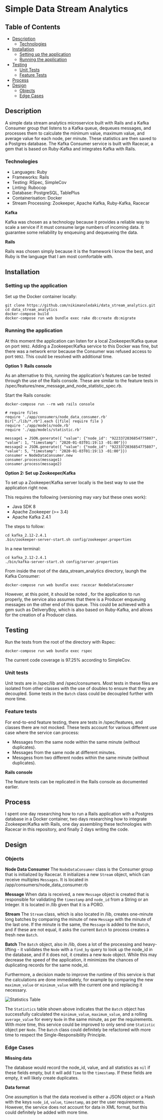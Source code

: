 # Simple Data Stream Analytics

## Table of Contents
  * [Description](#description)
    * [Technologies](#technologies)
  * [Installation](#installation)
    * [Setting up the application](#setting-up-the-application)
    * [Running the application](#running-the-application)
  * [Testing](#testing)
    * [Unit Tests](#unit-tests)
    * [Feature Tests](#feature-tests)
  * [Process](#process)
  * [Design](#design)
    * [Objects](#objects)
    * [Edge Cases](#edge-cases)

## Description
A simple data stream analytics microservice built with Rails and a Kafka Consumer group that listens to a Kafka queue, dequeues messages, and processes them to calculate the minimum value, maximum value, and average value for each node, per minute. These statistics are then saved to a Postgres database. The Kafka Consumer service is built with Racecar, a gem that is based on Ruby-Kafka and integrates Kafka with Rails. 

### Technologies

- Languages: Ruby
- Frameworks: Rails
- Testing: RSpec, SimpleCov
- Linting: Rubocop
- Database: PostgreSQL, TablePlus
- Containerisation: Docker
- Stream Processing: Zookeeper, Apache Kafka, Ruby-Kafka, Racecar

**Kafka**

Kafka was chosen as a technology because it provides a reliable way to scale a service if it must consume large numbers of incoming data. It guarantee some reliability by enqueuing and dequeueing the data.

**Rails** 

Rails was chosen simply because it is the framework I know the best, and Ruby is the language that I am most comfortable with.

## Installation

### Setting up the application

Set up the Docker container locally:

```
git clone https://github.com/nikimanoledaki/data_stream_analytics.git
cd data_stream_analytics
docker-compose build
docker-compose run web bundle exec rake db:create db:migrate
```

### Running the application

At this moment the application can listen for a local Zookeeper/Kafka queue on port `9092`. Adding a Zookeeper/Kafka service to this Docker was fine, but there was a network error because the Consumer was refused access to port `9092`. This could be resolved with additional time.

**Option 1: Rails console**

As an alternative to this, running the application's features can be tested through the use of the Rails console. These are similar to the feature tests in /spec/features/new_message_and_node_statistic_spec.rb.

Start the Rails console:
```
docker-compose run --rm web rails console

# require files 
require './app/consumers/node_data_consumer.rb'
Dir["./lib/*.rb"].each {|file| require file }
require './app/models/node.rb'
require './app/models/statistic.rb'

message1 = JSON.generate({ "value": {"node_id": "9223372036854775807", "value": 1, "timestamp": "2020-01-03T01:19:13 -01:00"}})
message2 = JSON.generate({ "value": {"node_id": "9223372036854775807", "value": 5, "timestamp": "2020-01-03T01:19:13 -01:00"}})
consumer = NodeDataConsumer.new
consumer.process(message1)
consumer.process(message2)
```

**Option 2: Set up Zookeeper/Kafka**

To set up a Zookeeper/Kafka server locally is the best way to use the application right now. 

This requires the following (versioning may vary but these ones work):
- Java SDK 8
- Apache Zookeeper (>= 3.4)
- Apache Kafka 2.4.1

The steps to follow:
```
cd kafka_2.12-2.4.1
.bin/zookeeper-server-start.sh config/zookeeper.properties
```

In a new terminal:
```
cd kafka_2.12-2.4.1
./bin/kafka-server-start.sh config/server.properties
```

From inside the root of the data_stream_analytics directory, laungh the Kafka Consumer:
```
docker-compose run web bundle exec racecar NodeDataConsumer
```

However, at this point, it should be noted , for the application to run properly, the service also assumes that there is a Producer enqueuing messages on the other end of this queue. This could be achieved with a gem such as DeliveryBoy, which is also based on Ruby-Kafka, and allows for the creation of a Producer class.


## Testing

Run the tests from the root of the directory with Rspec:

```
docker-compose run web bundle exec rspec
```

The current code coverage is 97.25% according to SimpleCov.

### Unit tests 

Unit tests are in /spec/lib and /spec/consumers. Most tests in these files are isolated from other classes with the use of doubles to ensure that they are decoupled. Some tests in the `Batch` class could be decoupled further with more time.

### Feature tests

For end-to-end feature testing, there are tests in /spec/features, and classes there are not mocked. These tests account for various different use case where the service can process: 
- Messages from the same node within the same minute (without duplicates).
- Messages from the same node at different minutes.
- Messgess from two different nodes within the same minute (without duplicates).

**Rails console**

The feature tests can be replicated in the Rails console as documented earlier.

## Process
I spent one day researching how to run a Rails application with a Postgres database in a Docker container, two days researching how to integrate Zookeeper/Kafka with Rails, one day assembling these technologies with Racecar in this repository, and finally 2 days writing the code. 

## Design

### Objects

**Node Data Consumer**
The `NodeDataConsumer` class is the Consumer group that is initialized by Racecar. It initializes a new `Stream` object, which can receive multiples `Messages`. It is located in /app/consumers/node_data_consumer.rb

**Message**
When data is received, a new `Message` object is created that is responsible for validating the `timestamp` and `node_id` from a String or an Integer. It is located in /lib given that it is a PORO.

**Stream**
The `Stream` class, which is also located in /lib, creates one-minute long batches by comparing the minute of new `Message` with the minute of the last one. If the minute is the same, the `Message` is added to the `Batch`, and if these are not equal, it asks the current `Batch` to process creates a fresh new `Batch`. 

**Batch**
The `Batch` object, also in /lib, does a lot of the processing and heavy-lifting - it validates the `Node` with a `find_by` query to look up the node_id in the database, and if it does not, it creates a new `Node` object. While this may decrease the speed of the application, it minimizes the chances of duplicating records for the same node_id.

Furthermore, a decision made to improve the runtime of this service is that the calculations are done immediately, for example by comparing the new `maximum_value` or `minimum_value` with the current one and replacing it necessary. 

![Statistics Table](./app/assets/images/Statistics.png)

The `Statistics` table shown above indicates that the `Batch` object has successfully calculated the `minimum_value`, `maximum_value`, and a rolling `average_value` for every `Node` in the same minute, as per the requirements. With more time, this service could be improved to only send one `Statistic` object per `Node`. The `Batch` class could definitely be refactored with more time to respect the Single-Responsibility Principle.

### Edge Cases

**Missing data**

The database would record the node_id, value, and all statistics as `nil` if these fields empty, but it will add `Time` to the `timestamp`. If these fields are empty, it will likely create duplicates.

**Data format**

One assumption is that the data received is either a JSON object or a Hash with the keys `node_id`, `value`, `timestamp`, as per the user requirements. However, the service does not account for data in XML format, but this could definitely be added with more time.

